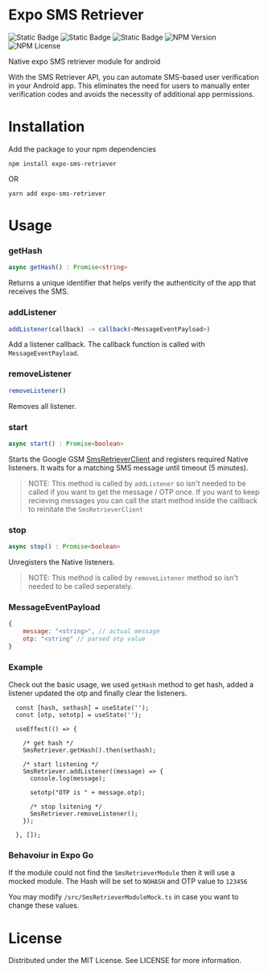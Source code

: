 # Expo SMS Retriever

![Static Badge](https://img.shields.io/badge/Kotlin-8A2BE2?logo=kotlin&logoColor=white) ![Static Badge](https://img.shields.io/badge/Expo-8A2BE2?logo=expo&logoColor=white&color=blue) ![Static Badge](https://img.shields.io/badge/Android-8A2BE2?logo=android&logoColor=white&color=green) ![NPM Version](https://img.shields.io/npm/v/expo-sms-retriever?logoColor=green) ![NPM License](https://img.shields.io/npm/l/expo-sms-retriever)

Native expo SMS retriever module for android

With the SMS Retriever API, you can automate SMS-based user verification in your Android app. This eliminates the need for users to manually enter verification codes and avoids the necessity of additional app permissions.


# Installation
Add the package to your npm dependencies

```
npm install expo-sms-retriever
```

OR
```
yarn add expo-sms-retriever
```

# Usage

### getHash
```ts
async getHash() : Promise<string>
```
Returns a unique identifier that helps verify the authenticity of the app that receives the SMS. 

### addListener
```ts
addListener(callback) -> callback(<MessageEventPayload>)
```
Add a listener callback. The callback function is called with `MessageEventPayload`. 

### removeListener
```ts
removeListener()
```
Removes all listener.

### start
```ts
async start() : Promise<boolean>
```

Starts the Google GSM [SmsRetrieverClient](https://developers.google.com/android/reference/com/google/android/gms/auth/api/phone/SmsRetrieverClient) and registers required Native listeners.
It waits for a matching SMS message until timeout (5 minutes).

> NOTE: This method is called by `addListener` so isn't needed to be called if you want to get the message / OTP once. If you want to keep recieving messages you can call the start method inside the callback to reinitate the `SmsRetrieverClient`

### stop
```ts
async stop() : Promise<boolean>
```
Unregisters the Native listeners.

> NOTE: This method is called by `removeListener` method so isn't needed to be called seperately.


### MessageEventPayload
```js
{
    message: "<string>", // actual message
    otp: "<string" // parsed otp value
}
```

### Example
Check out the basic usage, we used `getHash` method to get hash, added a listener updated the otp and finally clear the listeners.

```tsx
  const [hash, sethash] = useState('');
  const [otp, setotp] = useState('');

  useEffect(() => {
    
    /* get hash */
    SmsRetriever.getHash().then(sethash);

    /* start listening */
    SmsRetriever.addListener((message) => {
      console.log(message);
  
      setotp("OTP is " + message.otp);

      /* stop lsitening */
      SmsRetriever.removeListener();
    });

  }, []);
```

### Behavoiur in Expo Go
If the module could not find the `SmsRetrieverModule` then it will use a mocked module. The Hash will be set to `NOHASH` and OTP value to `123456`

You may modify `/src/SmsRetrieverModuleMock.ts` in case you want to change these values.


# License
Distributed under the MIT License. See LICENSE for more information.

